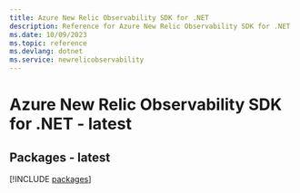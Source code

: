 ```yaml
---
title: Azure New Relic Observability SDK for .NET
description: Reference for Azure New Relic Observability SDK for .NET
ms.date: 10/09/2023
ms.topic: reference
ms.devlang: dotnet
ms.service: newrelicobservability
---
```

# Azure New Relic Observability SDK for .NET - latest
## Packages - latest
[!INCLUDE [packages](new-relic-observability-index.md)]
